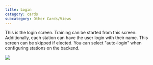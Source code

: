 ```yaml
---
title: Login
category: cards
subcategory: Other Cards/Views
---
```

This is the login screen. Training can be started from this screen. Additionally, each station can have the user login with their name. This screen can be skipped if elected. You can select "auto-login" when configuring stations on the backend.



![](/img/screen-shot-2019-03-16-at-1.00.01-pm.png)
